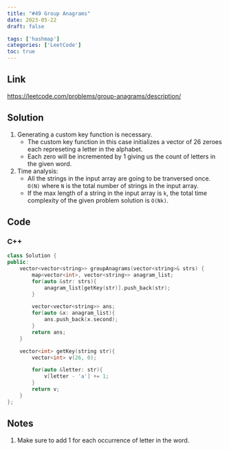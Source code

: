 ```yaml
---
title: "#49 Group Anagrams"
date: 2023-05-22
draft: false

tags: ['hashmap']
categories: ['LeetCode']
toc: true
---
```


## Link
https://leetcode.com/problems/group-anagrams/description/

## Solution
1. Generating a custom key function is necessary. 
    - The custom key function in this case initializes a vector of 26 zeroes each represeting a letter in the alphabet.
    - Each zero will be incremented by 1 giving us the count of letters in the given word.
2. Time analysis:
    - All the strings in the input array are going to be tranversed once. `O(N)` where `N` is the total number of strings in the input array.
    - If the max length of a string in the input array is `k`, the total time complexity of the given problem solution is `O(Nk)`.
## Code
### C++
```C++
class Solution {
public:
    vector<vector<string>> groupAnagrams(vector<string>& strs) {
        map<vector<int>, vector<string>> anagram_list;
        for(auto &str: strs){
            anagram_list[getKey(str)].push_back(str);
        }

        vector<vector<string>> ans;
        for(auto &x: anagram_list){
            ans.push_back(x.second);
        }
        return ans;
    }

    vector<int> getKey(string str){
        vector<int> v(26, 0);

        for(auto &letter: str){
            v[letter - 'a'] += 1;
        }
        return v;
    }
};
```

## Notes
1. Make sure to add 1 for each occurrence of letter in the word.